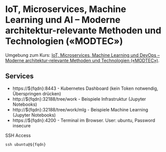 IoT, Microservices, Machine Learning und AI – Moderne architektur-relevante Methoden und Technologien («MODTEC»)
===================================

Umgebung zum Kurs: [IoT, Microservices, Machine Learning und DevOps – Moderne architektur-relevante Methoden und Technologien («MODTEC»)](https://github.com/mc-b/modtec).

Services
--------

* https://${fqdn}:8443                  - Kubernetes Dashboard (kein Token notwendig, Überspringen drücken)
* http://${fqdn}:32188/tree/work        - Beispiele Infrastruktur (Jupyter Notebooks)
* http://${fqdn}:32188/tree/work/mlg    - Beispiele Machine Learning (Jupyter Notebooks)
* https://${fqdn}:4200                  - Terminal im Browser. User: ubuntu, Password insecure

SSH Access

    ssh ubuntu@${fqdn}

